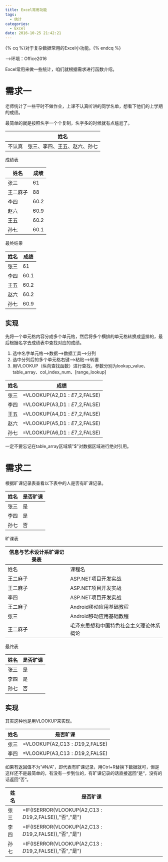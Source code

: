 ```yaml
---
title: Excel常用功能
tags:
  - 统计
categories:
  - Excel
date: 2016-10-25 21:42:21
---
```


{% cq %}对于复杂数据常用的Excel小功能。{% endcq %}


<!--more-->

-->环境：Office2016

Excel常用来做一些统计，咱们就根据需求进行函数介绍。

# 需求一

老师统计了一些平时不做作业，上课不认真听讲的同学名单，想看下他们的上学期的成绩。

最简单的就是按照名字一个个复制，名字多的时候就有点尴尬了。

|      | 姓名             |
| ---- | -------------- |
| 不认真  | 张三、李四、王五、赵六、孙七 |

成绩表

| 姓名   | 成绩   |
| ---- | ---- |
| 张三   | 61   |
| 王二麻子 | 88   |
| 李四   | 60.2 |
| 赵六   | 60.9 |
| 王五   | 60.2 |
| 孙七   | 60.1 |

最终结果

| 姓名   | 成绩   |
| ---- | ---- |
| 张三   | 61   |
| 李四   | 60.1 |
| 王五   | 60.2 |
| 赵六   | 60.2 |
| 孙七   | 60.9 |

## 实现

先将一个单元格内容分成多个单元格，然后将多个横排的单元格转换成竖排的，最后根据名字去成绩表中查找对应的成绩。

1. 选中名字单元格-->数据-->数据工具-->分列
2. 选中分列后的多个单元格右键-->粘贴-->转置
3. 用VLOOKUP（纵向查找函数）进行查找，参数分别为lookup_value、table_array、col_index_num、[range_lookup]

| 姓名   | 成绩                           |
| ---- | ---------------------------- |
| 张三   | =VLOOKUP(A2,D$1:E$7,2,FALSE) |
| 李四   | =VLOOKUP(A3,D$1:E$7,2,FALSE) |
| 王五   | =VLOOKUP(A4,D$1:E$7,2,FALSE) |
| 赵六   | =VLOOKUP(A5,D$1:E$7,2,FALSE) |
| 孙七   | =VLOOKUP(A6,D$1:E$7,2,FALSE) |

一定不要忘记在table_array区域填"$"对数据区域进行绝对引用。

# 需求二

根据旷课记录表查看以下表中的人是否有旷课记录。

| 姓名   | 是否旷课 |
| ---- | ---- |
| 张三   | 是    |
| 李四   | 是    |
| 孙七   | 否    |

旷课表

| 信息与艺术设计系旷课记录表 |                      |
| ------------- | -------------------- |
| 姓名            | 课程名                  |
| 王二麻子          | ASP.NET项目开发实战        |
| 王二麻子          | ASP.NET项目开发实战        |
| 李四            | ASP.NET项目开发实战        |
| 王二麻子          | Android移动应用基础教程      |
| 张三            | Android移动应用基础教程      |
| 王二麻子          | 毛泽东思想和中国特色社会主义理论体系概论 |

最终表

| 姓名   | 是否旷课 |
| ---- | ---- |
| 张三   | 是    |
| 李四   | 是    |
| 孙七   | 否    |

## 实现

其实这种也是用VLOOKUP来实现。

| 姓名   | 是否旷课                           |
| ---- | ------------------------------ |
| 张三   | =VLOOKUP(A2,C$13:D$19,2,FALSE) |
| 李四   | =VLOOKUP(A3,C$13:D$19,2,FALSE) |

如果有返回值不为“#N/A”，即代表有旷课记录，用Ctrl+R替换下数据就可，但是这样还不是最简单的，有没有一步到位的，有旷课记录的话直接返回“是“，没有的话返回”否“。

| 姓名   | 是否旷课                                     |
| ---- | ---------------------------------------- |
| 张三   | =IF(ISERROR(VLOOKUP(A2,C$13:D$19,2,FALSE)),"否","是") |
| 李四   | =IF(ISERROR(VLOOKUP(A2,C$13:D$19,2,FALSE)),"否","是") |
| 孙七   | =IF(ISERROR(VLOOKUP(A2,C$13:D$19,2,FALSE)),"否","是") |

